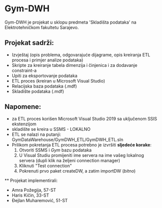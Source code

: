 # Gym-DWH

Gym-DWH je projekat u sklopu predmeta 'Skladišta podataka' na Elektrotehničkom fakultetu Sarajevo.

## Projekat sadrži:

  -  Izvještaj (opis problema, odgovarajuće dijagrame, opis kreiranja ETL procesa i primjer analize podataka)
  -  Skripte za kreiranje tabela dimenzija i činjenica i za dodavanje constraint-a
  -  Upiti za eksportovanje podataka
  -  ETL proces (kreiran u Microsoft Visual Studio)
  -  Relacijska baza podataka (.mdf)
  -  Skladište podataka (.mdf)

## Napomene: 
- za ETL proces korišen Microsoft Visual Studio 2019 sa uključenom SSIS ekstenzijom
- skladište se kreira u SSMS - LOKALNO
- ETL se nalazi na putanji: GymDataWarehouse/GymDWH_ETL/GymDWH_ETL.sln
- Prilikom pokretanja ETL procesa potrebno je izvršiti **sljedeće korake**:
    1. Otvoriti SSMS i *Gym* bazu podataka
    2. U Visual Studiu promijeniti ime servera na ime vašeg lokalnog servera (dupli klik na željeni connection manager)
    3. Kliknuti "Test connection"
    4. Pokrenuti prvo paket createDW, a zatim importDW (*bitno*)

** Projekat implementirali:

- Amra Požegija, 57-ST
- Haris Kičin, 33-ST
- Đejlan Muharemović, 51-ST

